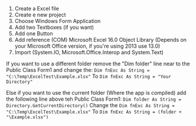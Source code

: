 1. Create a Excel file
3. Create e new project
4. Choose Windows Form Application
5. Add two Textboxes (if you want)
6. Add one Button
7. Add reference (COM) Microsoft Excel 16.0 Object Library (Depends on your Microsoft Office version, if you're using 2013 use 13.0)
8. Import (System.IO, Microsoft.Office.Interop and System.Text)

If you want to use a different folder remove the "Dim folder" line near to the Public Class Form1 and change the:
```Dim fnExc As String = "C:\Temp\ExcelTest\Example.xlsx"```
To
```Dim fnExc As String = "Your Directory"```

Else if you want to use the current folder (Where the app is compiled) add the following line above teh Public Class Form1:
    ```Dim folder As String = Directory.GetCurrentDirectory()```
    Change the
  ```Dim fnExc As String = "C:\Temp\ExcelTest\Example.xlsx"```
    To
    ```Dim fnExc As String = (folder + "\Example.xlsx")```
    
